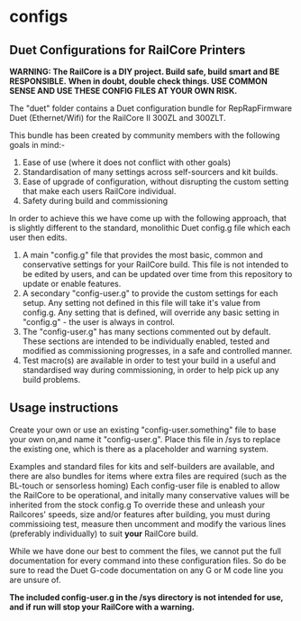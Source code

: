 # configs

## Duet Configurations for RailCore Printers

**WARNING: The RailCore is a DIY project. Build safe, build smart and BE RESPONSIBLE.**
**When in doubt, double check things. USE COMMON SENSE AND USE THESE CONFIG FILES AT YOUR OWN RISK.**

The "duet" folder contains a Duet configuration bundle for RepRapFirmware Duet (Ethernet/Wifi) for the RailCore II 300ZL and 300ZLT.

This bundle has been created by community members with the following goals in mind:-

 1. Ease of use (where it does not conflict with other goals)
 1. Standardisation of many settings across self-sourcers and kit builds.
 1. Ease of upgrade of configuration, without disrupting the custom setting that make each users RailCore individual.
 1. Safety during build and commissioning
 
 In order to achieve this we have come up with the following approach, that is slightly different to the standard, monolithic Duet config.g file which each user then edits.
 
 1. A main "config.g" file that provides the most basic, common and conservative settings for your RailCore build. This file is not intended to be edited by users, and can be updated over time from this repository to update or enable features.
 1. A secondary "config-user.g" to provide the custom settings for each setup. Any setting not defined in this file will take it's value from config.g. Any setting that is defined, will override any basic setting in "config.g" - the user is always in control.
 1. The "config-user.g" has many sections commented out by default. These sections are intended to be individually enabled, tested and modified as commissioning progresses, in a safe and controlled manner.
 1. Test macro(s) are available in order to test your build in a useful and standardised way during commissioning, in order to help pick up any build problems.

## Usage instructions

Create your own or use an existing "config-user.something" file to base your own on,and name it "config-user.g".
Place this file in /sys to replace the existing one, which is there as a placeholder and warning system.

Examples and standard files for kits and self-builders are available, and there are also bundles for items where extra files are required (such as the BL-touch or sensorless homing) 
Each config-user file is enabled to allow the RailCore to be operational, and initally many conservative values
will be inherited from the stock config.g
To override these and unleash your Railcores' speeds, size and/or features after building, you must during commissioing test, measure then uncomment and modify the various lines (preferably individually) to suit **your** RailCore build.

While we have done our best to comment the files, we cannot put the full documentation for every command into these configuration files.
So do be sure to read the Duet G-code documentation on any G or M code line you are unsure of.

 **The included config-user.g in the /sys directory is not intended for use, and if run will stop your RailCore with a warning.**
